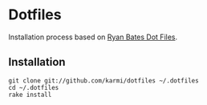 Dotfiles
========

Installation process based on [Ryan Bates Dot Files](http://github.com/ryanb/dotfiles/).

Installation
------------

    git clone git://github.com/karmi/dotfiles ~/.dotfiles
    cd ~/.dotfiles
    rake install

